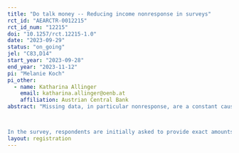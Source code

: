 ```yaml
---
title: "Do talk money -- Reducing income nonresponse in surveys"
rct_id: "AEARCTR-0012215"
rct_id_num: "12215"
doi: "10.1257/rct.12215-1.0"
date: "2023-09-29"
status: "on_going"
jel: "C83,D14"
start_year: "2023-09-28"
end_year: "2023-11-12"
pi: "Melanie Koch"
pi_other:
  - name: Katharina Allinger
    email: katharina.allinger@oenb.at
    affiliation: Austrian Central Bank
abstract: "Missing data, in particular nonresponse, are a constant cause of sorrow in surveys. Questions that are especially prone to item nonresponse are questions about monetary values, like income. Over the last decades, several methods to reduce nonresponse were developed and tested. Evidently, there is not one solution that fits all. Being members of the research team of the international OeNB Euro Survey, we will use an experiment, testing a new approach to reduce income nonresponse. The main reason to test new approaches is that the current approach, which will be our control treatment, works well in some country samples but barely in others. Thus, we restrict the experiment to four countries --Bosnia and Herzegovina, Bulgaria, Hungary and Poland -- in which nonresponse is particularly high and current approaches to reduce it have not been fruitful. 

In the survey, respondents are initially asked to provide exact amounts on, for example, monthly household income. Currently, if they are then not willing or not able to give an exact amount, i.e. nonresponse occurs, they are offered to choose their income from a list of very granular income brackets. These brackets can amount to over 30 in some countries. We want to test a treatment in which -- instead of presenting respondents these granular brackets after their first income refusal -- we simply ask them if their income falls into the first, second or third income tercile, which is predefined by us. The idea is that (i) for many research projects pursued with the OeNB Euro Survey, being able to categorize people in low, medium or high income is sufficient and (ii) respondents are more likely to answer questions that are cognitively less demanding and less privacy-invading."
layout: registration
---
```



